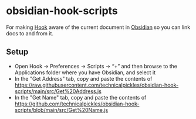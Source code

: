 # obsidian-hook-scripts

For making [Hook]() aware of the current document in [Obsidian]() so you can link docs to and from it.


## Setup

- Open Hook -> Preferences -> Scripts -> “+” and then browse to the Applications folder where you have Obsidian, and select it
- In the "Get Address" tab, copy and paste the contents of https://raw.githubusercontent.com/technicalpickles/obsidian-hook-scripts/main/src/Get%20Address.js
- In the "Get Name" tab, copy and paste the contents of https://github.com/technicalpickles/obsidian-hook-scripts/blob/main/src/Get%20Name.js
